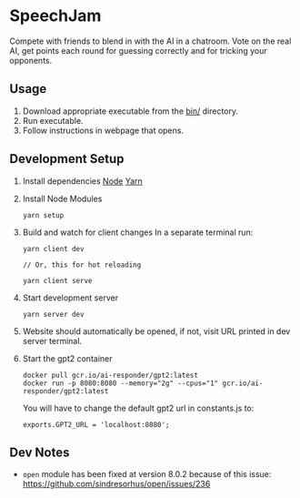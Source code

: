 # SpeechJam

Compete with friends to blend in with the AI in a chatroom. Vote on the real AI, get points each round for guessing correctly and for tricking your opponents.

## Usage

1. Download appropriate executable from the [bin/](./bin) directory.
1. Run executable.
1. Follow instructions in webpage that opens.

## Development Setup

1. Install dependencies
   [Node](https://nodejs.org/en/download/)
   [Yarn](https://classic.yarnpkg.com/en/docs/install/#windows-stable)
1. Install Node Modules
   ```
   yarn setup
   ```
1. Build and watch for client changes
   In a separate terminal run:

   ```
   yarn client dev

   // Or, this for hot reloading

   yarn client serve
   ```

1. Start development server
   ```
   yarn server dev
   ```
1. Website should automatically be opened, if not, visit URL printed in dev server terminal.

1. Start the gpt2 container
   ```
   docker pull gcr.io/ai-responder/gpt2:latest
   docker run -p 8080:8080 --memory="2g" --cpus="1" gcr.io/ai-responder/gpt2:latest
   ```
   You will have to change the default gpt2 url in constants.js to:
   ```
   exports.GPT2_URL = 'localhost:8080';
   ```

## Dev Notes

- `open` module has been fixed at version 8.0.2 because of this issue: https://github.com/sindresorhus/open/issues/236
